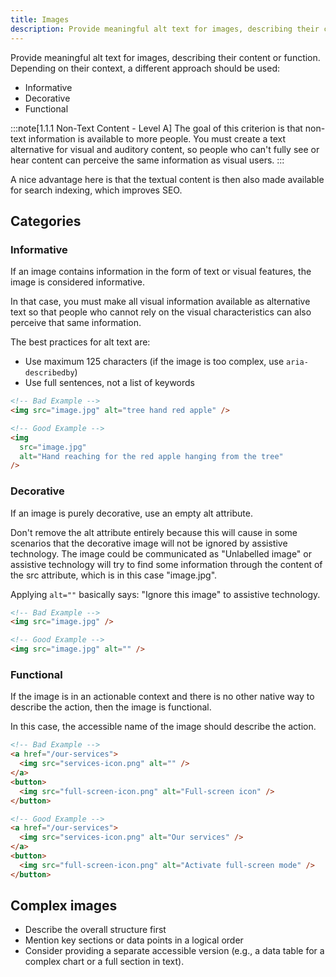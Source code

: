 ```yaml
---
title: Images
description: Provide meaningful alt text for images, describing their content or function.
---
```


Provide meaningful alt text for images, describing their content or function.
Depending on their context, a different approach should be used:

- Informative
- Decorative
- Functional

:::note[1.1.1 Non-Text Content - Level A]
The goal of this criterion is that non-text information is available to more people.
You must create a text alternative for visual and auditory content, so people who can't fully see or hear content
can perceive the same information as visual users.
:::

A nice advantage here is that the textual content is then also made available for search indexing, which improves SEO.

## Categories

### Informative

If an image contains information in the form of text or visual features, the image is considered informative.

In that case, you must make all visual information available as alternative text so that people who cannot rely on the visual characteristics can also perceive that same information.

The best practices for alt text are:

- Use maximum 125 characters (if the image is too complex, use `aria-describedby`)
- Use full sentences, not a list of keywords

```html
<!-- Bad Example -->
<img src="image.jpg" alt="tree hand red apple" />

<!-- Good Example -->
<img
  src="image.jpg"
  alt="Hand reaching for the red apple hanging from the tree"
/>
```

### Decorative

If an image is purely decorative, use an empty alt attribute.

Don't remove the alt attribute entirely because this will cause in some scenarios that the decorative image will not be ignored by assistive technology. The image could be communicated as "Unlabelled image" or assistive technology will try to find some information through the content of the src attribute, which is in this case "image.jpg".

Applying `alt=""` basically says: "Ignore this image" to assistive technology.

```html
<!-- Bad Example -->
<img src="image.jpg" />

<!-- Good Example -->
<img src="image.jpg" alt="" />
```

### Functional

If the image is in an actionable context and there is no other native way to describe the action, then the image is functional.

In this case, the accessible name of the image should describe the action.

```html
<!-- Bad Example -->
<a href="/our-services">
  <img src="services-icon.png" alt="" />
</a>
<button>
  <img src="full-screen-icon.png" alt="Full-screen icon" />
</button>

<!-- Good Example -->
<a href="/our-services">
  <img src="services-icon.png" alt="Our services" />
</a>
<button>
  <img src="full-screen-icon.png" alt="Activate full-screen mode" />
</button>
```

## Complex images

- Describe the overall structure first
- Mention key sections or data points in a logical order
- Consider providing a separate accessible version (e.g., a data table for a complex chart or a full section in text).
